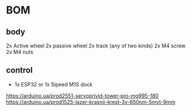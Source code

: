 # BOM
## body
2x Active wheel 
2x passive wheel
2x track (any of two kinds)
2x M4 screw
2x M4 nuts


## control
* 1x ESP32 
  or 
  1x Sipeed M1S dock

 
https://arduino.ua/prod2551-servoprivid-tower-pro-mg995-180
https://arduino.ua/prod1525-lazer-krasnii-krest-3v-650nm-5mvt-9mm